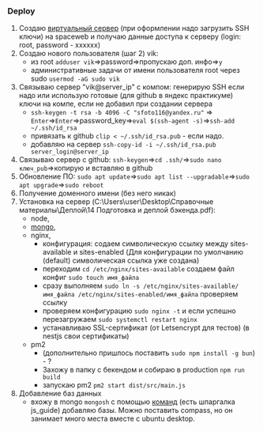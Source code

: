 ### Deploy

1. Создаю [виртуальный сервер](https://help.sweb.ru/nachal6naya-nastrojka-ubuntu-server-2204_1290.html) (при оформлении надо загрузить SSH ключи) на spaceweb и получаю данные доступа к серверу (login: root, password - xxxxxx)
2. Создаю нового пользователя (шаг 2) vik:
   - из root `adduser vik`=>password=>пропускаю доп. инфо=>`y`
   - административные задачи от имени пользователя root через sudo `usermod -aG sudo vik`
3. Связываю сервер "vik@server_ip" с компом: генерирую SSH если надо или использую готовые (для github в яндекс практикуме) ключи на компе, если не добавил при создании сервера
   - `ssh-keygen -t rsa -b 4096 -C "sfoto116@yandex.ru"` => `Enter`=>`Enter`=>password_key=>`eval $(ssh-agent -s)`=>`ssh-add ~/.ssh/id_rsa`
   - привязать к github `clip < ~/.ssh/id_rsa.pub` - если надо.
   - добавляю на сервер `ssh-copy-id -i ~/.ssh/id_rsa.pub server_login@server_ip`
4. Связываю сервер с github: `ssh-keygen`=>`cd .ssh/`=>`sudo nano ключ_pub`=>копирую и вставляю в github
5. Обновление ПО: `sudo apt update`=>`sudo apt list --upgradable`=>`sudo apt upgrade`=>`sudo reboot`
6. Получение доменного имени (без него никак)
7. Установка на сервер (C:\Users\user\Desktop\Cправочные материалы\Деплой\14 Подготовка и деплой бэкенда.pdf):
   - node,
   - [mongo](https://www.mongodb.com/docs/manual/tutorial/install-mongodb-on-ubuntu/),
   - nginx,
     - конфигурация: содаем символическую ссылку между sites-available и sites-enabled (Для конфигурации по умолчанию (default) символическая ссылка уже создана)
     - переходим `cd /etc/nginx/sites-available` создаем файл конфиг `sudo touch имя_файла`
     - сразу выполняем `sudo ln -s /etc/nginx/sites-available/имя_файла /etc/nginx/sites-enabled/имя_файла` проверяем ссылку
     - проверяем конфигурацию `sudo nginx -t` и если успешно перезагружаем `sudo systemctl restart nginx`
     - устанавливаю SSL-сертификат (от Letsencrypt для тестов) (в nestjs свои сертификаты)
   - pm2
     - (дополнительно пришлось поставить `sudo npm install -g bun`) - ?
     - Захожу в папку с бекендом и собираю в production `npm run build`
     - запускаю pm2 `pm2 start dist/src/main.js`
8. Добавление баз данных
   - вхожу в mongo `mongosh` с помощью [команд](https://www.forestadmin.com/blog/mongodb-cheat-sheet/) (есть шпаргалка js_guide) добавляю базы. Можно поставить compass, но он занимает много места вместе с ubuntu desktop.

